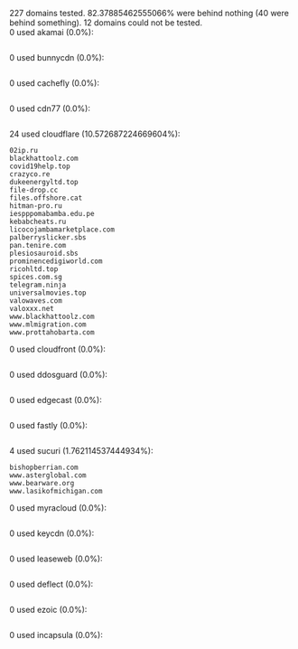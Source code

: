 227 domains tested. 82.37885462555066% were behind nothing (40 were behind something). 12 domains could not be tested.<br>
0 used akamai (0.0%):
```

```

0 used bunnycdn (0.0%):
```

```

0 used cachefly (0.0%):
```

```

0 used cdn77 (0.0%):
```

```

24 used cloudflare (10.572687224669604%):
```
02ip.ru
blackhattoolz.com
covid19help.top
crazyco.re
dukeenergyltd.top
file-drop.cc
files.offshore.cat
hitman-pro.ru
iespppomabamba.edu.pe
kebabcheats.ru
licocojambamarketplace.com
palberryslicker.sbs
pan.tenire.com
plesiosauroid.sbs
prominencedigiworld.com
ricohltd.top
spices.com.sg
telegram.ninja
universalmovies.top
valowaves.com
valoxxx.net
www.blackhattoolz.com
www.mlmigration.com
www.prottahobarta.com
```

0 used cloudfront (0.0%):
```

```

0 used ddosguard (0.0%):
```

```

0 used edgecast (0.0%):
```

```

0 used fastly (0.0%):
```

```

4 used sucuri (1.762114537444934%):
```
bishopberrian.com
www.asterglobal.com
www.bearware.org
www.lasikofmichigan.com
```

0 used myracloud (0.0%):
```

```

0 used keycdn (0.0%):
```

```

0 used leaseweb (0.0%):
```

```

0 used deflect (0.0%):
```

```

0 used ezoic (0.0%):
```

```

0 used incapsula (0.0%):
```

```
